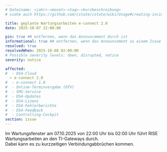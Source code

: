 ```yaml
---
# Dateiname: <jahr>-<monat>-<tag>-<kurzbeschreibung>
# siehe auch https://github.com/cstate/cstate/wiki/Usage#creating-incidents-method-1

title: geplante Wartungsarbeiten e-connect 2.0
date: 2025-10-07 22:00:00

pin: true ## entfernen, wenn das Announcement durch ist
informational: true ## entfernen, wenn das Announcement zu einem Issue umgestellt werden soll
resolved: true 
resolvedWhen: 2025-10-08 02:00:00
# Possible severity levels: down, disrupted, notice
severity: notice

affected:
#  - DS4-Cloud
  - e-connect 2.0
#  - e-connect 1.0
#  - Online-Terminvergabe (OTV)
#  - SMS-Service
#  - DS4-Updates
#  - DS4-Lizenz
#  - DS4-Fehlerberichte
#  - DS4-Feedback
#  - Controlling-Cockpit
section: issue
---
```


Im Wartungsfenster am 07.10.2025 von 22:00 Uhr bis 02:00 Uhr führt RISE Wartungsarbeiten an den TI-Gateways durch.  
Dabei kann es zu kurzzeitigen Verbindungabbrüchen kommen.
